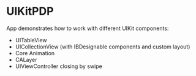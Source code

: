 # UIKitPDP
App demonstrates how to work with different UIKit components:
- UITableView
- UICollectionView (with IBDesignable components and custom layout)
- Core Animation
- CALayer
- UIViewController closing by swipe
